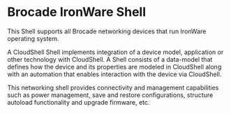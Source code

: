 # Brocade IronWare Shell
This Shell supports all Brocade networking devices that run IronWare operating system.

A CloudShell Shell implements integration of a device model, application or other technology with CloudShell. A Shell consists of a data-model that defines how the device and its properties are modeled in CloudShell along with an automation that enables interaction with the device via CloudShell.

This networking shell provides connectivity and management capabilities such as power management, save and restore configurations, structure autoload functionality and upgrade firmware, etc.
